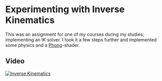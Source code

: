 # Experimenting with Inverse Kinematics

This was an assignment for one of my courses during my studies; implementing an IK solver. I took it a few steps further and implemented some physics and a [Phong](https://en.wikipedia.org/wiki/Phong_shading)-shader.

## Video

[![Inverse Kinematics](https://img.youtube.com/vi/1UKI7Xcm4Ow/0.jpg)](https://youtu.be/1UKI7Xcm4Ow)
